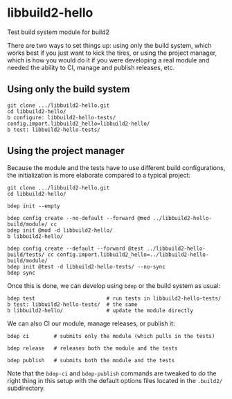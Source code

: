 # libbuild2-hello
Test build system module for build2

There are two ways to set things up: using only the build system, which works
best if you just want to kick the tires, or using the project manager, which
is how you would do it if you were developing a real module and needed the
ability to CI, manage and publish releases, etc.

## Using only the build system

```
git clone .../libbuild2-hello.git
cd libbuild2-hello/
b configure: libbuild2-hello-tests/ config.import.libbuild2_hello=libbuild2-hello/
b test: libbuild2-hello-tests/
```

## Using the project manager

Because the module and the tests have to use different build configurations,
the initialization is more elaborate compared to a typical project:

```
git clone .../libbuild2-hello.git
cd libbuild2-hello/

bdep init --empty

bdep config create --no-default --forward @mod ../libbuild2-hello-build/module/ cc
bdep init @mod -d libbuild2-hello/
b libbuild2-hello/

bdep config create --default --forward @test ../libbuild2-hello-build/tests/ cc config.import.libbuild2_hello=../libbuild2-hello-build/module/
bdep init @test -d libbuild2-hello-tests/ --no-sync
bdep sync
```

Once this is done, we can develop using `bdep` or the build system as usual:

```
bdep test                       # run tests in libbuild2-hello-tests/
b test: libbuild2-hello-tests/  # the same
b libbuild2-hello/              # update the module directly
```

We can also CI our module, manage releases, or publish it:

```
bdep ci        # submits only the module (which pulls in the tests)

bdep release   # releases both the module and the tests

bdep publish   # submits both the module and the tests
```

Note that the `bdep-ci` and `bdep-publish` commands are tweaked to do the
right thing in this setup with the default options files located in the
`.build2/` subdirectory.
